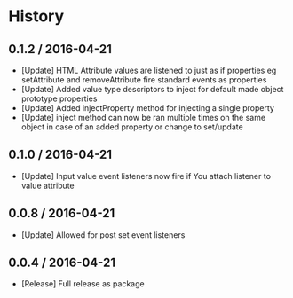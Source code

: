 # History

## 0.1.2 / 2016-04-21

- [Update] HTML Attribute values are listened to just as if properties eg setAttribute and removeAttribute fire standard events as properties
- [Update] Added value type descriptors to inject for default made object prototype properties
- [Update] Added injectProperty method for injecting a single property
- [Update] inject method can now be ran multiple times on the same object in case of an added property or change to set/update

## 0.1.0 / 2016-04-21

- [Update] Input value event listeners now fire if You attach listener to value attribute

## 0.0.8 / 2016-04-21

- [Update] Allowed for post set event listeners

## 0.0.4 / 2016-04-21

- [Release] Full release as package